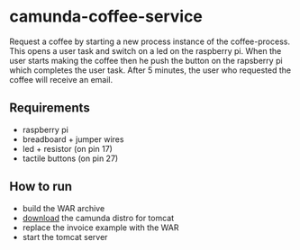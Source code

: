 # camunda-coffee-service

Request a coffee by starting a new process instance of the coffee-process. This opens a user task and switch on a led on the raspberry pi. When the user starts making the coffee then he push the button on the rapsberry pi which completes the user task. After 5 minutes, the user who requested the coffee will receive an email.

## Requirements

* raspberry pi
* breadboard + jumper wires
* led + resistor (on pin 17)
* tactile buttons (on pin 27)

## How to run

* build the WAR archive
* [download](https://camunda.org/download/) the camunda distro for tomcat
* replace the invoice example with the WAR
* start the tomcat server
 
